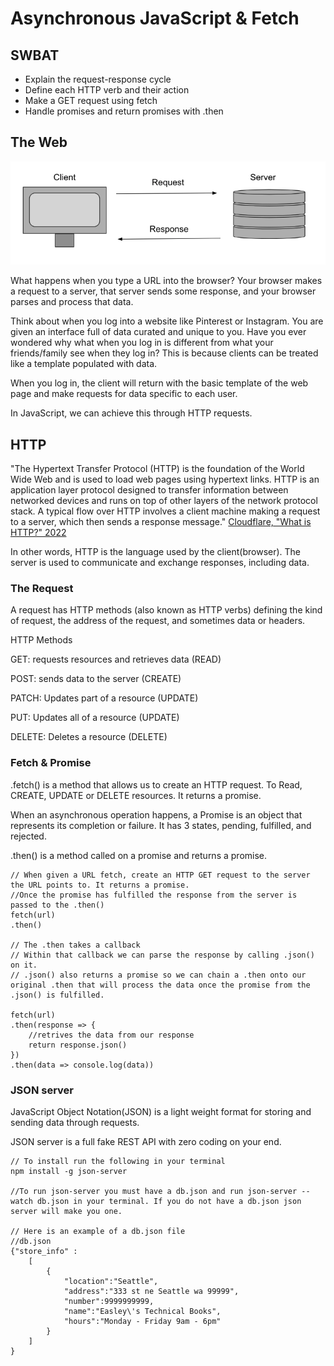 # Asynchronous JavaScript & Fetch
## SWBAT
- Explain the request-response cycle
- Define each HTTP verb and their action
- Make a GET request using fetch
- Handle promises and return promises with .then 


## The Web
![request_response](assets/request_response.png)

What happens when you type a URL into the browser? 
Your browser makes a request to a server, that server sends some response, and your browser parses and process that data.

Think about when you log into a website like Pinterest or Instagram. You are given an interface full of data curated and unique to you. Have you ever wondered why what when you log in is different from what your friends/family see when they log in? This is because clients can be treated like a template populated with data. 

When you log in, the client will return with the basic template of the web page and make requests for data specific to each user. 

In JavaScript, we can achieve this through HTTP requests.

## HTTP
"The Hypertext Transfer Protocol (HTTP) is the foundation of the World Wide Web and is used to load web pages using hypertext links. HTTP is an application layer protocol designed to transfer information between networked devices and runs on top of other layers of the network protocol stack. A typical flow over HTTP involves a client machine making a request to a server, which then sends a response message."
[ Cloudflare, "What is HTTP?" 2022](https://www.cloudflare.com/learning/ddos/glossary/hypertext-transfer-protocol-http/)

In other words, HTTP is the language used by the client(browser). The server is used to communicate and exchange responses, including data.

### The Request 
A request has HTTP methods (also known as HTTP verbs)  defining the kind of request, the address of the request, and sometimes data or headers.

HTTP Methods

GET: requests resources and retrieves data (READ)

POST: sends data to the server (CREATE)

PATCH: Updates part of a resource (UPDATE)

PUT: Updates all of a resource (UPDATE)

DELETE: Deletes a resource (DELETE)

### Fetch & Promise
.fetch() is a method that allows us to create an HTTP request. To Read, CREATE, UPDATE or DELETE resources.
It returns a promise.

When an asynchronous operation happens, a Promise is an object that represents its completion or failure. 
It has 3 states, pending, fulfilled, and rejected. 

.then() is a method called on a promise and returns a promise.

```
// When given a URL fetch, create an HTTP GET request to the server the URL points to. It returns a promise.
//Once the promise has fulfilled the response from the server is passed to the .then() 
fetch(url)
.then()

// The .then takes a callback
// Within that callback we can parse the response by calling .json() on it. 
// .json() also returns a promise so we can chain a .then onto our original .then that will process the data once the promise from the .json() is fulfilled. 

fetch(url)
.then(response => {
    //retrives the data from our response
    return response.json()
})
.then(data => console.log(data))

```


### JSON server
JavaScript Object Notation(JSON) is a light weight format for storing and sending data through requests.

JSON server is a full fake REST API with zero coding on your end.
```
// To install run the following in your terminal 
npm install -g json-server

//To run json-server you must have a db.json and run json-server --watch db.json in your terminal. If you do not have a db.json json server will make you one.

// Here is an example of a db.json file
//db.json
{"store_info" : 
    [
        {
            "location":"Seattle",
            "address":"333 st ne Seattle wa 99999",
            "number":9999999999,
            "name":"Easley\'s Technical Books",
            "hours":"Monday - Friday 9am - 6pm"
        }
    ]
}


```